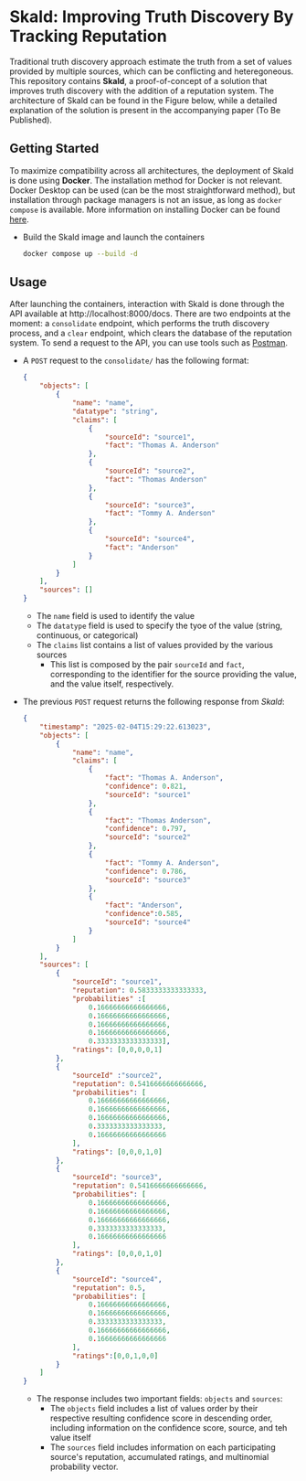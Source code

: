 # Skald: Improving Truth Discovery By Tracking Reputation

Traditional truth discovery approach estimate the truth from a set of values provided by multiple sources, which can be conflicting and heteregoneous. This repository contains **Skald**, a proof-of-concept of a solution that improves truth discovery with the addition of a reputation system. The architecture of Skald can be found in the Figure below, while a detailed explanation of the solution is present in the accompanying paper (To Be Published).

## Getting Started

To maximize compatibility across all architectures, the deployment of Skald is done using **Docker**. The installation method for Docker is not relevant. Docker Desktop can be used (can be the most straightforward method), but installation through package managers is not an issue, as long as `docker compose` is available. More information on installing Docker can be found [here](https://docs.docker.com/get-started/get-docker/).

- Build the Skald image and launch the containers

    ```bash
    docker compose up --build -d
    ```

## Usage

After launching the containers, interaction with Skald is done through the API available at http://localhost:8000/docs. There are two endpoints at the moment: a `consolidate` endpoint, which performs the truth discovery process, and a `clear` endpoint, which clears the database of the reputation system. To send a request to the API, you can use tools such as [Postman](https://www.postman.com).

- A `POST` request to the `consolidate/` has the following format:
    ```json
    {
        "objects": [
            {
                "name": "name",
                "datatype": "string",
                "claims": [
                    {
                        "sourceId": "source1",
                        "fact": "Thomas A. Anderson"
                    },
                    {
                        "sourceId": "source2",
                        "fact": "Thomas Anderson"
                    },
                    {
                        "sourceId": "source3",
                        "fact": "Tommy A. Anderson"
                    },
                    {
                        "sourceId": "source4",
                        "fact": "Anderson"
                    }
                ]
            }
        ],
        "sources": []
    }
    ```
    - The `name` field is used to identify the value
    - The `datatype` field is used to specify the tyoe of the value (string, continuous, or categorical)
    - The `claims` list contains a list of values provided by the various sources
        - This list is composed by the pair `sourceId` and `fact`, corresponding to the identifier for the source providing the value, and the value itself, respectively.

- The previous `POST` request returns the following response from *Skald*:

    ```json
    {
        "timestamp": "2025-02-04T15:29:22.613023",
        "objects": [
            {
                "name": "name",
                "claims": [
                    {
                        "fact": "Thomas A. Anderson",
                        "confidence": 0.821,
                        "sourceId": "source1"
                    },
                    {
                        "fact": "Thomas Anderson",
                        "confidence": 0.797,
                        "sourceId": "source2"
                    },
                    {
                        "fact": "Tommy A. Anderson",
                        "confidence": 0.786,
                        "sourceId": "source3"
                    },
                    {
                        "fact": "Anderson",
                        "confidence":0.585,
                        "sourceId": "source4"
                    }
                ]
            }
        ],
        "sources": [
            {
                "sourceId": "source1",
                "reputation": 0.5833333333333333,
                "probabilities" :[
                    0.16666666666666666,
                    0.16666666666666666,
                    0.16666666666666666,
                    0.16666666666666666,
                    0.3333333333333333],
                "ratings": [0,0,0,0,1]
            },
            {
                "sourceId" :"source2",
                "reputation": 0.5416666666666666,
                "probabilities": [
                    0.16666666666666666,
                    0.16666666666666666,
                    0.16666666666666666,
                    0.3333333333333333,
                    0.16666666666666666
                ],
                "ratings": [0,0,0,1,0]
            },
            {
                "sourceId": "source3",
                "reputation": 0.5416666666666666,
                "probabilities": [
                    0.16666666666666666,
                    0.16666666666666666,
                    0.16666666666666666,
                    0.3333333333333333,
                    0.16666666666666666
                ],
                "ratings": [0,0,0,1,0]
            },
            {
                "sourceId": "source4",
                "reputation": 0.5,
                "probabilities": [
                    0.16666666666666666,
                    0.16666666666666666,
                    0.3333333333333333,
                    0.16666666666666666,
                    0.16666666666666666
                ],
                "ratings":[0,0,1,0,0]
            }
        ]
    }
    ```
    - The response includes two important fields: `objects` and `sources`:
        - The `objects` field includes a list of values order by their respective resulting confidence score in descending order, including information on the confidence score, source, and teh value itself
        - The `sources` field includes information on each participating source's reputation, accumulated ratings, and multinomial probability vector.